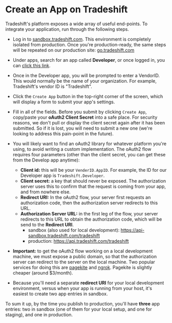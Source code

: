 # Create an App on Tradeshift

Tradeshift's platform exposes a wide array of useful end-points. To integrate your application, run through the following steps.

- Log in to [sandbox.tradeshift.com](https://sandbox.tradeshift.com). This environment is completely isolated from production. Once you're production-ready, the same steps will be repeated on our production site: [go.tradeshift.com](https://go.tradeshift.com/)

- Under apps, search for an app called **Developer**, or once logged in, you can [click this link](https://sandbox.tradeshift.com/#/apps/Tradeshift.Developer/).

- Once in the Developer app, you will be prompted to enter a VendorID. This would normally be the name of your organization. For example, Tradeshift's vendor ID is "Tradeshift".

- Click the `Create App` button in the top-right corner of the screen, which will display a form to submit your app's settings.

- Fill in all of the fields. Before you submit by clicking `Create App`, copy/paste your **oAuth2 Client Secret** into a safe place. For security reasons, we don't pull or display the client secret again after it has been submitted. So if it is lost, you will need to submit a new one (we're looking to address this pain-point in the future).

- You will likely want to find an oAuth2 library for whatever platform you're using, to avoid writing a custom implementation. The oAuth2 flow requires four parameters (other than the client secret, you can get these from the Develop app anytime):

  - **Client id:** this will be your `VenderID.AppID`. For example, the ID for our Developer app is `Tradeshift.Developer`.
  - **Client secret:** a key that should never be exposed. The authorization server uses this to confirm that the request is coming from your app, and from nowhere else.
  - **Redirect URI:** In the oAuth2 flow, your server first requests an authorization code, then the authorization server redirects to this URL.
  - **Authorization Server URL:** in the first leg of the flow, your server redirects to this URL to obtain the authorization code, which will be send to the **Redirect URI**.
    - sandbox (also used for local development): https://api-sandbox.tradeshift.com/tradeshift
    - production: https://api.tradeshift.com/tradeshift

- **Important:** to get the oAuth2 flow working on a local development machine, we must expose a public domain, so that the authorization server can redirect to the server on the local machine. Two popular services for doing this are [pagekite](https://pagekite.net/) and [ngrok](https://ngrok.com/). Pagekite is slightly cheaper (around $3/month).

- Because you'll need a separate **redirect URI** for your local development environment, versus when your app is running from your host, it's easiest to create two app entries in sandbox.

To sum it up, by the time you publish to production, you'll have **three** app entries: two in sandbox (one of them for your local setup, and one for staging), and one in production.
